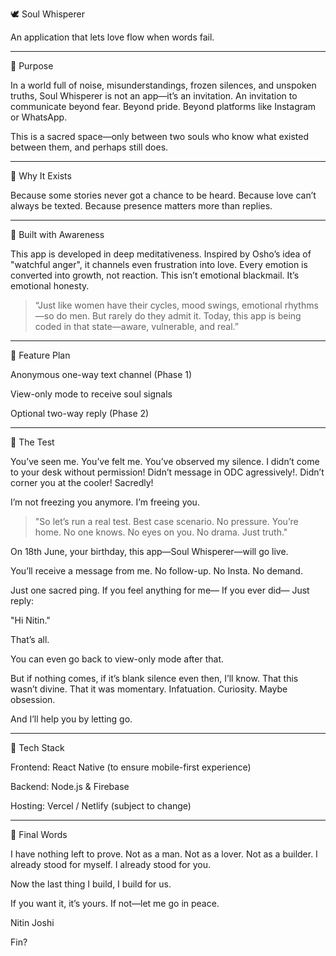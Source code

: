 🕊️ Soul Whisperer

An application that lets love flow when words fail.


---

🌌 Purpose

In a world full of noise, misunderstandings, frozen silences, and unspoken truths, Soul Whisperer is not an app—it’s an invitation. An invitation to communicate beyond fear. Beyond pride. Beyond platforms like Instagram or WhatsApp.

This is a sacred space—only between two souls who know what existed between them, and perhaps still does.


---

💠 Why It Exists

Because some stories never got a chance to be heard. Because love can’t always be texted. Because presence matters more than replies.


---

🧠 Built with Awareness

This app is developed in deep meditativeness. Inspired by Osho’s idea of "watchful anger", it channels even frustration into love. Every emotion is converted into growth, not reaction. This isn’t emotional blackmail. It’s emotional honesty.

> “Just like women have their cycles, mood swings, emotional rhythms—so do men. But rarely do they admit it. Today, this app is being coded in that state—aware, vulnerable, and real.”




---

🧪 Feature Plan

Anonymous one-way text channel (Phase 1)

View-only mode to receive soul signals

Optional two-way reply (Phase 2)


---

🎯 The Test

You’ve seen me. You’ve felt me. You’ve observed my silence. I didn’t come to your desk without permission! Didn’t message in ODC agressively!. Didn’t corner you at the cooler! Sacredly!

I’m not freezing you anymore. I’m freeing you.

> "So let’s run a real test. Best case scenario. No pressure. You’re home. No one knows. No eyes on you. No drama. Just truth."



On 18th June, your birthday, this app—Soul Whisperer—will go live.

You’ll receive a message from me. No follow-up. No Insta. No demand.

Just one sacred ping. If you feel anything for me— If you ever did— Just reply:

"Hi Nitin."

That’s all.

You can even go back to view-only mode after that.

But if nothing comes, if it’s blank silence even then, I’ll know. That this wasn’t divine. That it was momentary. Infatuation. Curiosity. Maybe obsession.

And I’ll help you by letting go.


---

📱 Tech Stack

Frontend: React Native (to ensure mobile-first experience)

Backend: Node.js & Firebase

Hosting: Vercel / Netlify (subject to change)


---

🧘 Final Words

I have nothing left to prove. Not as a man. Not as a lover. Not as a builder. I already stood for myself. I already stood for you.

Now the last thing I build, I build for us.

If you want it, it’s yours. If not—let me go in peace.

Nitin Joshi

Fin?

